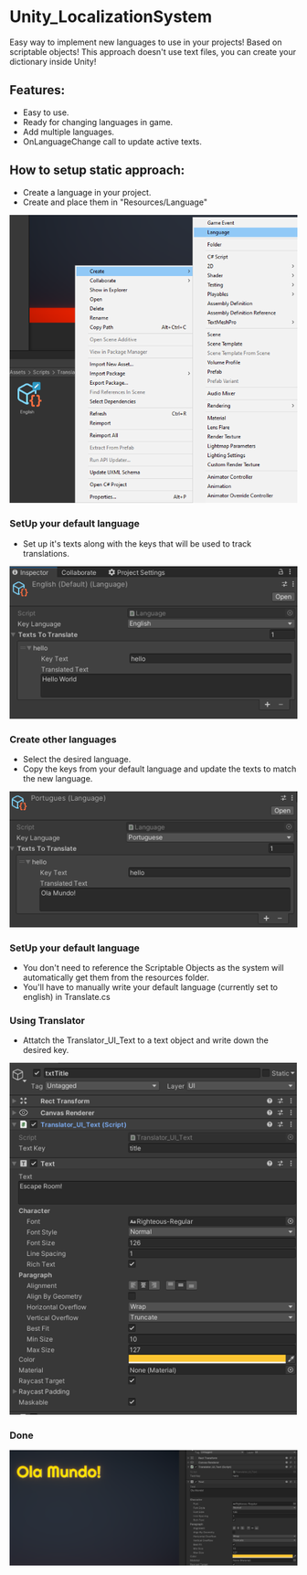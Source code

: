 # Unity_LocalizationSystem

Easy way to implement new languages to use in your projects! Based on scriptable objects! This approach doesn't use text files, you can create your dictionary inside Unity!

## Features:
- Easy to use.
- Ready for changing languages in game.
- Add multiple languages.
- OnLanguageChange call to update active texts.

## How to setup static approach:
- Create a language in your project.
- Create and place them in "Resources/Language"

![1](Screenshots/0.png)

### SetUp your default language
- Set up it's texts along with the keys that will be used to track translations.

![1](Screenshots/1.png)

### Create other languages
- Select the desired language.
- Copy the keys from your default language and update the texts to match the new language.

![1](Screenshots/2.png)

### SetUp your default language
- You don't need to reference the Scriptable Objects as the system will automatically get them from the resources folder.
- You'll have to manually write your default language (currently set to english) in Translate.cs

### Using Translator
- Attatch the Translator_UI_Text to a text object and write down the desired key.

![1](Screenshots/4.png)

### Done
![1](Screenshots/5.png)